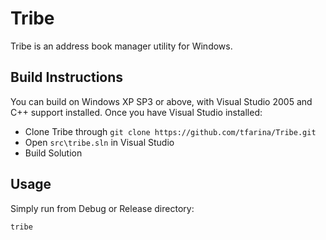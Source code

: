 # Tribe

Tribe is an address book manager utility for Windows.

## Build Instructions

You can build on Windows XP SP3 or above, with Visual Studio 2005 and C++
support installed. Once you have Visual Studio installed:

* Clone Tribe through ```git clone https://github.com/tfarina/Tribe.git```
* Open `src\tribe.sln` in Visual Studio
* Build Solution

## Usage

Simply run from Debug or Release directory:
```shell
tribe
```
